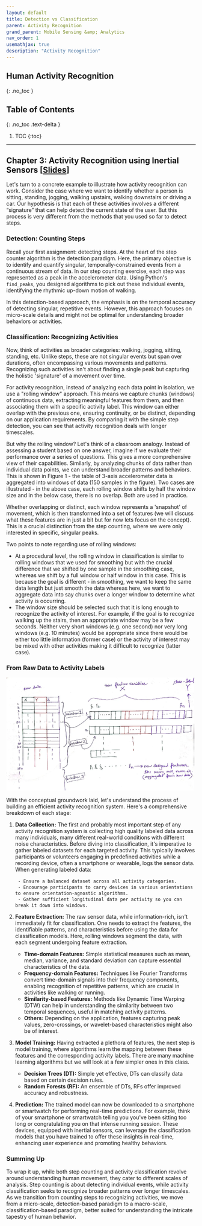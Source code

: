 ```yaml
---
layout: default
title: Detection vs Classification
parent: Activity Recognition
grand_parent: Mobile Sensing &amp; Analytics
nav_order: 1
usemathjax: true
description: "Activity Recognition"
---
```

## Human Activity Recognition
{: .no_toc }

## Table of Contents
{: .no_toc .text-delta }

1. TOC
{:toc}
---


## Chapter 3: Activity Recognition using Inertial Sensors [[Slides](https://drive.google.com/file/d/0Bw0KEeNzOgzFZnhUN1p2dW1XOUk/view?usp=sharing&resourcekey=0-n1aXmftU7ipvCZAFdq0UpA)]

Let's turn to a concrete example to illustrate how activity recognition can work. Consider the case where we want to identify whether a person is sitting, standing, jogging, walking upstairs, walking downstairs or driving a car. Our hypothesis is that each of these activities involves a different “signature” that can help detect the current state of the user. But this process is very different from the methods that you used so far to detect steps.

### **Detection: Counting Steps**

Recall your first assignment: detecting steps. At the heart of the step counter algorithm is the detection paradigm. Here, the primary objective is to identify and quantify singular, temporally-constrained events from a continuous stream of data. In our step counting exercise, each step was represented as a peak in the accelerometer data. Using Python's `find_peaks`, you designed algorithms to pick out these individual events, identifying the rhythmic up-down motion of walking.

In this detection-based approach, the emphasis is on the temporal accuracy of detecting singular, repetitive events. However, this approach focuses on micro-scale details and might not be optimal for understanding broader behaviors or activities.

### **Classification: Recognizing Activities**

Now, think of activities as broader categories: walking, jogging, sitting, standing, etc. Unlike steps, these are not singular events but span over durations, often encompassing various movements and patterns. Recognizing such activities isn't about finding a single peak but capturing the holistic 'signature' of a movement over time.

For activity recognition, instead of analyzing each data point in isolation, we use a "rolling window" approach. This means we capture chunks (windows) of continuous data, extracting meaningful features from them, and then associating them with a specific activity label. This window can either overlap with the previous one, ensuring continuity, or be distinct, depending on our application requirements. By comparing it with the simple step detection, you can see that activity recognition deals with longer timescales.

But why the rolling window? Let's think of a classroom analogy. Instead of assessing a student based on one answer, imagine if we evaluate their performance over a series of questions. This gives a more comprehensive view of their capabilities. Similarly, by analyzing chunks of data rather than individual data points, we can understand broader patterns and behaviors. This is shown in Figure 1 - the table of 3-axis accelerometer data is aggregated into windows of data (150 samples in the figure). Two cases are illustrated - in the above case, each rolling window shifts by half the window size and in the below case, there is no overlap. Both are used in practice.

Whether overlapping or distinct, each window represents a 'snapshot' of movement, which is then transformed into a set of features (we will discuss what these features are in just a bit but for now lets focus on the concept). This is a crucial distinction from the step counting, where we were only interested in specific, singular peaks.

Two points to note regarding use of rolling windows:
- At a procedural level, the rolling window in classification is similar to rolling windows that we used for smoothing but with the crucial difference that we shifted by one sample in the smoothing case, whereas we shift by a full window or half window in this case. This is because the goal is different - in smoothing, we want to keep the same data length but just smooth the data whereas here, we want to aggregate data into say chunks over a longer window to determine what activity is occurring.
- The window size should be selected such that it is long enough to recognize the activity of interest. For example, if the goal is to recognize walking up the stairs, then an appropriate window may be a few seconds. Neither very short windows (e.g. one second) nor very long windows (e.g. 10 minutes) would be appropriate since there would be either too little information (former case) or the activity of interest may be mixed with other activities making it difficult to recognize (latter case).

### From Raw Data to Activity Labels

<p float="left">
  <img src="images/raw-data-to-features.png" alt="drawing" width="500">
</p>

With the conceptual groundwork laid, let's understand the process of building an efficient activity recognition system. Here's a comprehensive breakdown of each stage:

1. **Data Collection:** The first and probably most important step of any activity recognition system is collecting high quality labeled data across many individuals, many different real-world conditions with different noise characteristics. Before diving into classification, it's imperative to gather labeled datasets for each targeted activity. This typically involves participants or volunteers engaging in predefined activities while a recording device, often a smartphone or wearable, logs the sensor data. When generating labeled data:

        - Ensure a balanced dataset across all activity categories.
        - Encourage participants to carry devices in various orientations to ensure orientation-agnostic algorithms.
        - Gather sufficient longitudinal data per activity so you can break it down into windows. 

2. **Feature Extraction:** The raw sensor data, while information-rich, isn't immediately fit for classification. One needs to extract the features, the identifiable patterns, and characteristics before using the data for classification models. Here, rolling windows segment the data, with each segment undergoing feature extraction. 

    - **Time-domain Features:** Simple statistical measures such as mean, median, variance, and standard deviation can capture essential characteristics of the data.
    - **Frequency-domain Features:** Techniques like Fourier Transforms convert time-domain signals into their frequency components, enabling recognition of repetitive patterns, which are crucial in activities like walking or running.
    - **Similarity-based Features:** Methods like Dynamic Time Warping (DTW) can help in understanding the similarity between two temporal sequences, useful in matching activity patterns.
    - **Others:** Depending on the application, features capturing peak values, zero-crossings, or wavelet-based characteristics might also be of interest.

3. **Model Training:** Having extracted a plethora of features, the next step is model training, where algorithms learn the mapping between these features and the corresponding activity labels. There are many machine learning algorithms but we will look at a few simpler ones in this class.
	- **Decision Trees (DT):** Simple yet effective, DTs can classify data based on certain decision rules.
	- **Random Forests (RF):** An ensemble of DTs, RFs offer improved accuracy and robustness.

4. **Prediction:** The trained model can now be downloaded to a smartphone or smartwatch for performing real-time predictions. For example, think of your smartphone or smartwatch telling you you've been sitting too long or congratulating you on that intense running session. These devices, equipped with inertial sensors, can leverage the classification models that you have trained to offer these insights in real-time, enhancing user experience and promoting healthy behaviors.

### Summing Up

To wrap it up, while both step counting and activity classification revolve around understanding human movement, they cater to different scales of analysis. Step counting is about detecting individual events, while activity classification seeks to recognize broader patterns over longer timescales. As we transition from counting steps to recognizing activities, we move from a micro-scale, detection-based paradigm to a macro-scale, classification-based paradigm, better suited for understanding the intricate tapestry of human behavior.

